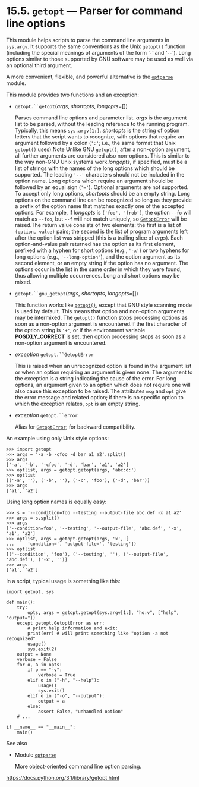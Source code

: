# 15.5. `getopt` — Parser for command line options

This module helps scripts to parse the command line arguments in `sys.argv`. It supports the same conventions as the Unix `getopt()` function (including the special meanings of arguments of the form ‘`-`‘ and ‘`--`‘). Long options similar to those supported by GNU software may be used as well via an optional third argument.

A more convenient, flexible, and powerful alternative is the [`optparse`](https://docs.python.org/3.1/library/optparse.html#module-optparse) module.

This module provides two functions and an exception:

- `getopt.``getopt`(*args*, *shortopts*, *longopts=*[])

  Parses command line options and parameter list.  *args* is the argument list to be parsed, without the leading reference to the running program. Typically, this means `sys.argv[1:]`. *shortopts* is the string of option letters that the script wants to recognize, with options that require an argument followed by a colon (`':'`; i.e., the same format that Unix `getopt()` uses).Note Unlike GNU `getopt()`, after a non-option argument, all further arguments are considered also non-options. This is similar to the way non-GNU Unix systems work.*longopts*, if specified, must be a list of strings with the names of the long options which should be supported. The leading `'--'` characters should not be included in the option name. Long options which require an argument should be followed by an equal sign (`'='`). Optional arguments are not supported. To accept only long options, *shortopts* should be an empty string. Long options on the command line can be recognized so long as they provide a prefix of the option name that matches exactly one of the accepted options. For example, if *longopts* is `['foo', 'frob']`, the option `--fo` will match as `--foo`, but `--f` will not match uniquely, so [`GetoptError`](https://docs.python.org/3.1/library/getopt.html#getopt.GetoptError) will be raised.The return value consists of two elements: the first is a list of `(option, value)` pairs; the second is the list of program arguments left after the option list was stripped (this is a trailing slice of *args*). Each option-and-value pair returned has the option as its first element, prefixed with a hyphen for short options (e.g., `'-x'`) or two hyphens for long options (e.g., `'--long-option'`), and the option argument as its second element, or an empty string if the option has no argument. The options occur in the list in the same order in which they were found, thus allowing multiple occurrences. Long and short options may be mixed.

- `getopt.``gnu_getopt`(*args*, *shortopts*, *longopts=*[])

  This function works like [`getopt()`](https://docs.python.org/3.1/library/getopt.html#getopt.getopt), except that GNU style scanning mode is used by default. This means that option and non-option arguments may be intermixed. The [`getopt()`](https://docs.python.org/3.1/library/getopt.html#getopt.getopt) function stops processing options as soon as a non-option argument is encountered.If the first character of the option string is `'+'`, or if the environment variable **POSIXLY_CORRECT** is set, then option processing stops as soon as a non-option argument is encountered.

- *exception* `getopt.``GetoptError`

  This is raised when an unrecognized option is found in the argument list or when an option requiring an argument is given none. The argument to the exception is a string indicating the cause of the error. For long options, an argument given to an option which does not require one will also cause this exception to be raised. The attributes `msg` and `opt` give the error message and related option; if there is no specific option to which the exception relates, `opt` is an empty string.

- *exception* `getopt.``error`

  Alias for [`GetoptError`](https://docs.python.org/3.1/library/getopt.html#getopt.GetoptError); for backward compatibility.

An example using only Unix style options:

```
>>> import getopt
>>> args = '-a -b -cfoo -d bar a1 a2'.split()
>>> args
['-a', '-b', '-cfoo', '-d', 'bar', 'a1', 'a2']
>>> optlist, args = getopt.getopt(args, 'abc:d:')
>>> optlist
[('-a', ''), ('-b', ''), ('-c', 'foo'), ('-d', 'bar')]
>>> args
['a1', 'a2']
```

Using long option names is equally easy:

```
>>> s = '--condition=foo --testing --output-file abc.def -x a1 a2'
>>> args = s.split()
>>> args
['--condition=foo', '--testing', '--output-file', 'abc.def', '-x', 'a1', 'a2']
>>> optlist, args = getopt.getopt(args, 'x', [
...     'condition=', 'output-file=', 'testing'])
>>> optlist
[('--condition', 'foo'), ('--testing', ''), ('--output-file', 'abc.def'), ('-x', '')]
>>> args
['a1', 'a2']
```

In a script, typical usage is something like this:

```
import getopt, sys

def main():
    try:
        opts, args = getopt.getopt(sys.argv[1:], "ho:v", ["help", "output="])
    except getopt.GetoptError as err:
        # print help information and exit:
        print(err) # will print something like "option -a not recognized"
        usage()
        sys.exit(2)
    output = None
    verbose = False
    for o, a in opts:
        if o == "-v":
            verbose = True
        elif o in ("-h", "--help"):
            usage()
            sys.exit()
        elif o in ("-o", "--output"):
            output = a
        else:
            assert False, "unhandled option"
    # ...

if __name__ == "__main__":
    main()
```

See also

- Module [`optparse`](https://docs.python.org/3.1/library/optparse.html#module-optparse)

  More object-oriented command line option parsing.



https://docs.python.org/3.1/library/getopt.html